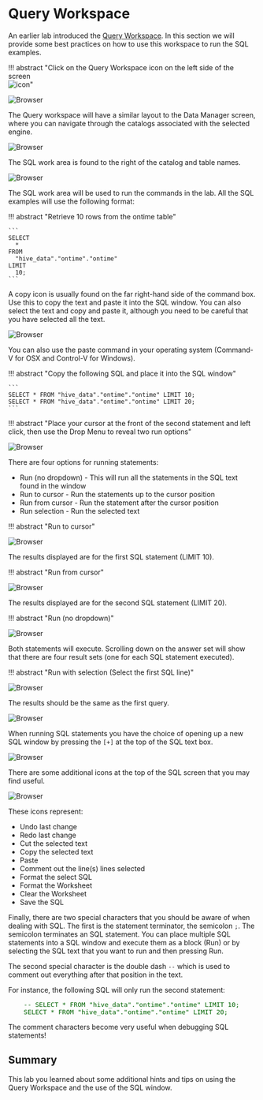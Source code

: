 # Query Workspace

An earlier lab introduced the [Query Workspace](wxd-queryworkspace.md). In this section we will provide some best practices on how to use this workspace to run the SQL examples.

!!! abstract "Click on the Query Workspace icon on the left side of the screen<br>![icon](wxd-images/watsonx-workspace-icon.png)"

![Browser](wxd-images/watsonx-select-queryworkspace.png) 

The Query workspace will have a similar layout to the Data Manager screen, where you can navigate through the catalogs associated with the selected engine.

![Browser](wxd-images/watsonx-query.png) 

The SQL work area is found to the right of the catalog and table names.

![Browser](wxd-images/watsonx-sql-area.png) 

The SQL work area will be used to run the commands in the lab. All the SQL examples will use the following format:

!!! abstract "Retrieve 10 rows from the ontime table"

    ```
    SELECT
      *
    FROM
      "hive_data"."ontime"."ontime"
    LIMIT
      10;
    ``` 

A copy icon is usually found on the far right-hand side of the command box. Use this to copy the text and paste it into the SQL window. You can also select the text and copy and paste it, although you need to be careful that you have selected all the text.

![Browser](wxd-images/watsonx-query-paste.png) 

You can also use the paste command in your operating system (Command-V for OSX and Control-V for Windows).

!!! abstract "Copy the following SQL and place it into the SQL window"

    ```
    SELECT * FROM "hive_data"."ontime"."ontime" LIMIT 10;
    SELECT * FROM "hive_data"."ontime"."ontime" LIMIT 20;
    ``` 

!!! abstract "Place your cursor at the front of the second statement and left click, then use the Drop Menu to reveal two run options"

![Browser](wxd-images/watsonx-query-cursor.png)

There are four options for running statements:

* Run (no dropdown) - This will run all the statements in the SQL text found in the window
* Run to cursor - Run the statements up to the cursor position
* Run from cursor - Run the statement after the cursor position
* Run selection - Run the selected text

!!! abstract "Run to cursor"

![Browser](wxd-images/watsonx-query-runtocursor.png)

The results displayed are for the first SQL statement (LIMIT 10).

!!! abstract "Run from cursor"

![Browser](wxd-images/watsonx-query-runfromcursor.png)

The results displayed are for the second SQL statement (LIMIT 20).

!!! abstract "Run (no dropdown)"

![Browser](wxd-images/watsonx-query-runall.png)

Both statements will execute. Scrolling down on the answer set will show that there are four result sets (one for each SQL statement executed).

!!! abstract "Run with selection (Select the first SQL line)"

![Browser](wxd-images/watsonx-query-runselection.png)

The results should be the same as the first query.

![Browser](wxd-images/watsonx-query-runselection-results.png)

When running SQL statements you have the choice of opening up a new SQL window by pressing the `[+]` at the top of the SQL text box.

![Browser](wxd-images/watsonx-query-newsql.png)

There are some additional icons at the top of the SQL screen that you may find useful.

![Browser](wxd-images/watsonx-query-icons.png)

These icons represent:

* Undo last change
* Redo last change
* Cut the selected text
* Copy the selected text
* Paste 
* Comment out the line(s) lines selected
* Format the select SQL 
* Format the Worksheet
* Clear the Worksheet 
* Save the SQL

Finally, there are two special characters that you should be aware of when dealing with SQL. The first is the statement terminator, the semicolon `;`. The semicolon terminates an SQL statement. You can place multiple SQL statements into a SQL window and execute them as a block (Run) or by selecting the SQL text that you want to run and then pressing Run. 

The second special character is the double dash `--` which is used to comment out everything after that position in the text.

For instance, the following SQL will only run the second statement:

<pre style="font-size: medium; color: darkgreen; overflow: auto">
    -- SELECT * FROM "hive_data"."ontime"."ontime" LIMIT 10;
    SELECT * FROM "hive_data"."ontime"."ontime" LIMIT 20;
</pre>

The comment characters become very useful when debugging SQL statements!

## Summary

This lab you learned about some additional hints and tips on using the Query Workspace and the use of the SQL window.
